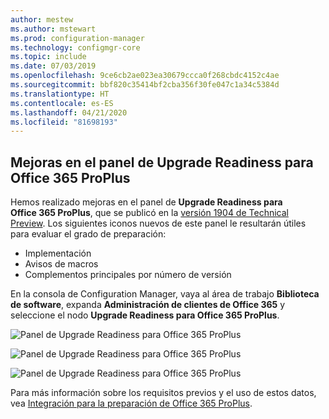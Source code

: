 ```yaml
---
author: mestew
ms.author: mstewart
ms.prod: configuration-manager
ms.technology: configmgr-core
ms.topic: include
ms.date: 07/03/2019
ms.openlocfilehash: 9ce6cb2ae023ea30679ccca0f268cbdc4152c4ae
ms.sourcegitcommit: bbf820c35414bf2cba356f30fe047c1a34c5384d
ms.translationtype: HT
ms.contentlocale: es-ES
ms.lasthandoff: 04/21/2020
ms.locfileid: "81698193"
---
```

## <a name="improvements-to-office-365-proplus-upgrade-readiness-dashboard"></a>Mejoras en el panel de Upgrade Readiness para Office 365 ProPlus
<!--4021125-->


Hemos realizado mejoras en el panel de **Upgrade Readiness para Office 365 ProPlus**, que se publicó en la [versión 1904 de Technical Preview](../../technical-preview-1904.md#bkmk_o365). Los siguientes iconos nuevos de este panel le resultarán útiles para evaluar el grado de preparación:

- Implementación
- Avisos de macros
- Complementos principales por número de versión

En la consola de Configuration Manager, vaya al área de trabajo **Biblioteca de software**, expanda **Administración de clientes de Office 365** y seleccione el nodo **Upgrade Readiness para Office 365 ProPlus**.

![Panel de Upgrade Readiness para Office 365 ProPlus](../../media/4021125-office-365-upgrade-readiness-dashboard.png)

![Panel de Upgrade Readiness para Office 365 ProPlus](../../media/4021125-office-365-to-add-ins.png)

![Panel de Upgrade Readiness para Office 365 ProPlus](../../media/4021125-office-365-macro-advisories.png)

Para más información sobre los requisitos previos y el uso de estos datos, vea [Integración para la preparación de Office 365 ProPlus](https://docs.microsoft.com/sccm/sum/deploy-use/office-365-dashboard#bkmk_o365_readiness).

